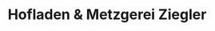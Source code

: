 ---
title: "Hofladen & Metzgerei Ziegler"
url: /berglen/hofladen-und-metzgerei-ziegler/
shop: Hofladen
---